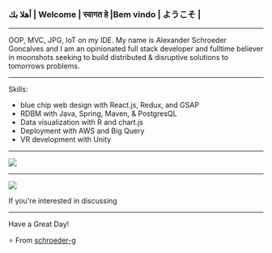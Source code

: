 
### أهلا بك | Welcome | स्वागत हे  |Bem vindo | ようこそ | 


----

OOP, MVC, JPG, IoT on my IDE. My name is Alexander Schroeder Goncalves and I am an opinionated full stack developer and fulltime believer in moonshots seeking to build distributed & disruptive solutions to tomorrows problems.

-----

Skills:

- blue chip web design with React.js, Redux, and GSAP
- RDBM with Java, Spring, Maven, & PostgresQL
- Data visualization with R and chart.js
- Deployment with AWS and Big Query
- VR development with Unity

-----


<a href="https://github.com/schroeder-g">
  <img src="https://github-readme-stats.vercel.app/api?username=schroeder-g&show_icons=true&hide_border=true" />
</a>

---

<a href="https://github.com/schroeder-g">
  <img src="https://github-readme-stats.vercel.app/api/top-langs/?username=schroeder-g&layout=compact" />
</a>


If you're interested in discussing 

-----


Have a Great Day!

⭐️ From [schroeder-g](https://github.com/schroeder-g)
